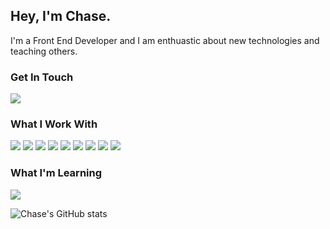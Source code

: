 ## Hey, I'm Chase.
I'm a Front End Developer and I am enthuastic about new technologies and teaching others.  

### Get In Touch
<a href="mailto:chasehemerdagmail.com"><img src="https://img.shields.io/badge/Gmail-D14836?style=for-the-badge&logo=gmail&logoColor=white"></a> 
### What I Work With
<img src="https://img.shields.io/badge/TypeScript-3178C6?style=for-the-badge&logo=typescript&logoColor=white"> <img src="https://img.shields.io/badge/JavaScript-F7DF1E?style=for-the-badge&logo=javascript&logoColor=black"> <img src="https://img.shields.io/badge/Node.js-43853D?style=for-the-badge&logo=node.js&logoColor=white"> <img src="https://img.shields.io/badge/HTML5-E34F26?style=for-the-badge&logo=html5&logoColor=white"> <img src="https://img.shields.io/badge/CSS3-1572B6?style=for-the-badge&logo=css3&logoColor=white"> <img src="https://img.shields.io/badge/React-20232A?style=for-the-badge&logo=react&logoColor=61DAFB"> <img src="https://img.shields.io/badge/postgres-%23316192.svg?style=for-the-badge&logo=postgresql&logoColor=white"> <img src="https://img.shields.io/badge/Next-black?style=for-the-badge&logo=next.js&logoColor=white"> <img src="https://img.shields.io/badge/tailwindcss-%2338B2AC.svg?style=for-the-badge&logo=tailwind-css&logoColor=white">
### What I'm Learning
<img src="https://img.shields.io/badge/Python-white?style=for-the-badge&logo=python&logoColor=black">

![Chase's GitHub stats](https://github-readme-stats-sigma-five.vercel.app/api?username=chaserda&count_private=true&show_icons=true&theme=dark)
